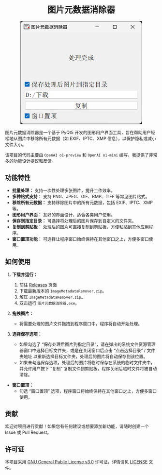 <h1 align="center">图片元数据消除器</h1>

<div align="center">
    <img src="使用示例.png" alt="使用示例" />
</div>

图片元数据消除器是一个基于 PyQt5 开发的图形用户界面工具，旨在帮助用户轻松地从图片中移除所有元数据（如 EXIF、IPTC、XMP 信息），以保护隐私或减小文件大小。

该项目的代码主要由 `OpenAI o1-preview` 和 `OpenAI o1-mini` 编写，我提供了非常多的功能设计提议和反馈。

## 功能特性

- **批量处理：** 支持一次性处理多张图片，提升工作效率。
- **多种格式支持：** 支持 PNG、JPEG、GIF、BMP、TIFF 等常见图片格式。
- **移除所有元数据：** 支持移除图片中的所有元数据，包括 EXIF、IPTC、XMP 等。
- **图形用户界面：** 友好的界面设计，适合各类用户使用。
- **保存到指定目录：** 可选择将处理后的图片保存到自定义的文件夹。
- **复制到剪贴板：** 处理后的图片可直接复制到剪贴板，方便粘贴到其他应用程序。
- **窗口置顶功能：** 可选择让程序窗口始终保持在其他窗口之上，方便多窗口使用。

## 如何使用

1. **下载并运行：**
   1. 前往 [Releases](https://github.com/CookSleep/ImageMetadataRemover/releases) 页面
   2. 下载最新版本的 `ImageMetadataRemover.zip`。
   3. 解压 `ImageMetadataRemover.zip`。
   4. 双击运行 `图片元数据消除器.exe`。

3. **拖拽图片：**
   - 将需要处理的图片文件拖拽到程序窗口中，程序将自动开始处理。

4. **选择保存选项：**
   - 如果勾选了 “保存处理后图片到指定目录”，请在弹出的系统文件资源管理器窗口中选择目标文件夹，或是在关闭窗口后点击 “点击选择目录” / 文件夹地址 以重新选择目标文件夹，处理后的图片将自动保存到该位置。
   - 如果未勾选保存选项，处理后的图片将临时保存在系统的临时文件夹中，并允许用户按下 “复制” 复制文件到剪贴板，程序关闭后临时文件将被自动清除。

- **窗口置顶：**
   - 勾选 “窗口置顶” 选项，程序窗口将始终保持在其他窗口之上，方便多窗口使用。

## 贡献

欢迎对项目进行贡献！如果您有任何建议或想要添加新功能，请随时创建一个 Issue 或 Pull Request。

## 许可证

本项目采用 [GNU General Public License v3.0](https://www.gnu.org/licenses/gpl-3.0.html) 许可证，详情请见 [LICENSE](LICENSE) 文件。
